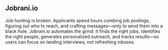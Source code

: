 ## Jobrani.io

Job hunting is broken. Applicants spend hours combing job postings, figuring out who to reach, and crafting messages—only to send them into a black hole. Jobrani.io automates the grind: it finds the right jobs, identifies the right people, generates personalized outreach, and tracks results—so users can focus on landing interviews, not refreshing inboxes.
